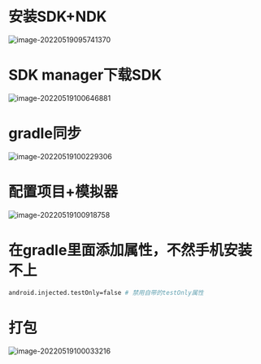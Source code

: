 # 安装SDK+NDK

![image-20220519095741370](https://oss-kelvinvan.oss-cn-chengdu.aliyuncs.com/img/image-20220519095741370.png)



# SDK manager下载SDK

![image-20220519100646881](https://oss-kelvinvan.oss-cn-chengdu.aliyuncs.com/img/image-20220519100646881.png)





# gradle同步

![image-20220519100229306](https://oss-kelvinvan.oss-cn-chengdu.aliyuncs.com/img/image-20220519100229306.png)



# 配置项目+模拟器

![image-20220519100918758](https://oss-kelvinvan.oss-cn-chengdu.aliyuncs.com/img/image-20220519100918758.png)





# 在gradle里面添加属性，不然手机安装不上

```bash
android.injected.testOnly=false # 禁用自带的testOnly属性
```





# 打包

![image-20220519100033216](https://oss-kelvinvan.oss-cn-chengdu.aliyuncs.com/img/image-20220519100033216.png)

